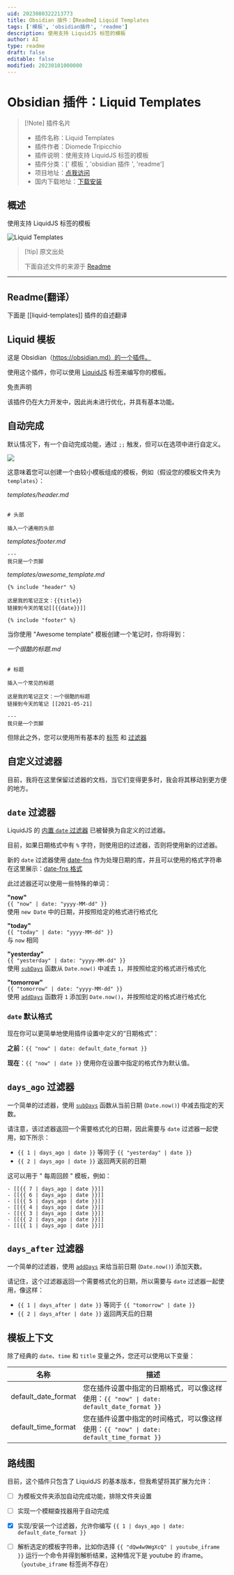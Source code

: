 ```yaml
---
uid: 2023080322213773
title: Obsidian 插件：【Readme】Liquid Templates
tags: ['模板', 'obsidian插件', 'readme']
description: 使用支持 LiquidJS 标签的模板
author: AI
type: readme
draft: false
editable: false
modified: 20230101000000
---
```


# Obsidian 插件：Liquid Templates

> [!Note] 插件名片
> - 插件名称：Liquid Templates
> - 插件作者：Diomede Tripicchio
> - 插件说明：使用支持 LiquidJS 标签的模板
> - 插件分类：[' 模板 ', 'obsidian 插件 ', 'readme']
> - 项目地址：[点我访问](https://github.com/oeN/liquid-template)
> - 国内下载地址：[下载安装](https://pkmer.cn/products/plugin/pluginMarket/?liquid-templates)

## 概述

使用支持 LiquidJS 标签的模板

![Liquid Templates](https://cdn.pkmer.cn/covers/liquid-templates.gif!pkmer)

> [!tip] 原文出处
>
>下面自述文件的来源于 [Readme](https://ghproxy.net/https://raw.githubusercontent.com/oeN/liquid-template/master/README.md)
>

---

## Readme(翻译）

下面是 [[liquid-templates]] 插件的自述翻译

## Liquid 模板

这是 Obsidian（<https://obsidian.md）的一个插件。>

使用这个插件，你可以使用 [LiquidJS](https://liquidjs.com/) 标签来编写你的模板。

免责声明

该插件仍在大力开发中，因此尚未进行优化，并具有基本功能。

## 自动完成

默认情况下，有一个自动完成功能，通过 `;;` 触发，但可以在选项中进行自定义。

![](imgs/autocomplete-liquid-templates.gif)

这意味着您可以创建一个由较小模板组成的模板，例如（假设您的模板文件夹为 `templates`）：

*templates/header.md*

```

# 头部

插入一个通用的头部
```

*templates/footer.md*

```
---
我只是一个页脚
```

*templates/awesome_template.md*

```
{% include "header" %}

这是我的笔记正文：{{title}}
链接到今天的笔记[[{{date}}]]

{% include "footer" %}
```

当你使用 "Awesome template" 模板创建一个笔记时，你将得到：

*一个很酷的标题.md*

```

# 标题

插入一个常见的标题

这是我的笔记正文：一个很酷的标题
链接到今天的笔记 [[2021-05-21]

---
我只是一个页脚
```

但除此之外，您可以使用所有基本的 [标签](https://liquidjs.com/tags/overview.html) 和 [过滤器](https://liquidjs.com/filters/overview.html)

## 自定义过滤器

目前，我将在这里保留过滤器的文档，当它们变得更多时，我会将其移动到更方便的地方。

## `date` 过滤器

LiquidJS 的 [内置 `date` 过滤器](https://liquidjs.com/filters/date.html) 已被替换为自定义的过滤器。

目前，如果日期格式中有 `%` 字符，则使用旧的过滤器，否则将使用新的过滤器。

新的 `date` 过滤器使用 [date-fns](https://date-fns.org/) 作为处理日期的库，并且可以使用的格式字符串在这里展示：[date-fns 格式](https://date-fns.org/v2.21.3/docs/format)

此过滤器还可以使用一些特殊的单词：

**"now"**<br/>
`{{ "now" | date: "yyyy-MM-dd" }}`<br/>
使用 `new Date` 中的日期，并按照给定的格式进行格式化<br/>

**"today"**<br/>
`{{ "today" | date: "yyyy-MM-dd" }}`<br/>
与 `now` 相同<br/>

**"yesterday"**<br/>
`{{ "yesterday" | date: "yyyy-MM-dd" }}`<br/>
使用 [`subDays`](https://date-fns.org/v2.21.3/docs/subDays) 函数从 `Date.now()` 中减去 `1`，并按照给定的格式进行格式化<br/>

**"tomorrow"**<br/>
`{{ "tomorrow" | date: "yyyy-MM-dd" }}`<br/>
使用 [`addDays`](https://date-fns.org/v2.21.3/docs/addDays) 函数将 `1` 添加到 `Date.now()`，并按照给定的格式进行格式化<br/>

### `date` 默认格式

现在你可以更简单地使用插件设置中定义的“日期格式”：

**之前**：`{{ "now" | date: default_date_format }}`

**现在**：`{{ "now" | date }}` 使用你在设置中指定的格式作为默认值。

## `days_ago` 过滤器

一个简单的过滤器，使用 [`subDays`](https://date-fns.org/v2.21.3/docs/subDays) 函数从当前日期 (`Date.now()`) 中减去指定的天数。

请注意，该过滤器返回一个需要格式化的日期，因此需要与 `date` 过滤器一起使用，如下所示：

- `{{ 1 | days_ago | date }}` 等同于 `{{ "yesterday" | date }}`
- `{{ 2 | days_ago | date }}` 返回两天前的日期

这可以用于 " 每周回顾 " 模板，例如：

```plaintext
- [[{{ 7 | days_ago | date }}]]
- [[{{ 6 | days_ago | date }}]]
- [[{{ 5 | days_ago | date }}]]
- [[{{ 4 | days_ago | date }}]]
- [[{{ 3 | days_ago | date }}]]
- [[{{ 2 | days_ago | date }}]]
- [[{{ 1 | days_ago | date }}]]
```

## `days_after` 过滤器

一个简单的过滤器，使用 [`addDays`](https://date-fns.org/v2.21.3/docs/addDays) 来给当前日期 (`Date.now()`) 添加天数。

请记住，这个过滤器返回一个需要格式化的日期，所以需要与 `date` 过滤器一起使用，像这样：

- `{{ 1 | days_after | date }}` 等同于 `{{ "tomorrow" | date }}`
- `{{ 2 | days_after | date }}` 返回两天后的日期

## 模板上下文

除了经典的 `date`、`time` 和 `title` 变量之外，您还可以使用以下变量：

| 名称                  | 描述                                                                                                                                                    |
| ------------------- | --------------------------------------------------------------------------------------------------------------------------------------------------- |
| default_date_format | 您在插件设置中指定的日期格式，可以像这样使用：<code>{{ "now" &#124; date: default_date_format }}</code> |
| default_time_format | 您在插件设置中指定的时间格式，可以像这样使用：<code>{{ "now" &#124; date: default_time_format }}</code> |

## 路线图

目前，这个插件只包含了 LiquidJS 的基本版本，但我希望将其扩展为允许：

- [ ] 为模板文件夹添加自动完成功能，排除文件夹设置
- [ ] 实现一个模糊查找器用于自动完成
- [x] 实现/安装一个过滤器，允许你编写 `{{ 1 | days_ago | date: default_date_format }}`
- [ ] 解析选定的模板字符串，比如你选择 `{{ "dQw4w9WgXcQ" | youtube_iframe }}` 运行一个命令并得到解析结果，这种情况下是 youtube 的 iframe。（`youtube_iframe` 标签尚不存在）



